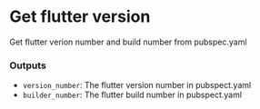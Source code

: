 # Get flutter version

Get flutter verion number and build number from pubspec.yaml

### Outputs

- `version_number`: The flutter version number in pubspect.yaml
- `builder_number`: The flutter build number in pubspect.yaml